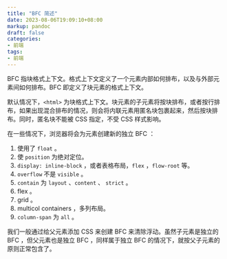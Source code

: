 ```yaml
---
title: "BFC 简述"
date: 2023-08-06T19:09:10+08:00
markup: pandoc
draft: false
categories:
- 前端
tags:
- 前端
---
```


BFC 指块格式上下文。格式上下文定义了一个元素内部如何排布，以及与外部元素间如何排布。BFC 即定义了块元素的格式上下文。

默认情况下，`<html>` 为块格式上下文。块元素的子元素将按块排布，或者按行排布，如果出现混合排布的情况，则会将内联元素用匿名块包裹起来，然后按块排布。同时，匿名块不能被 CSS 指定，不受 CSS 样式影响。

在一些情况下，浏览器将会为元素创建新的独立 BFC ：

1. 使用了 `float` 。
2. 使 `position` 为绝对定位。
3. `display: inline-block` ，或者表格布局，`flex` ，`flow-root` 等。
4. `overflow` 不是 `visible` 。
5. `contain` 为 `layout` 、`content` 、 `strict` 。
6. flex 。
7. grid 。
8. multicol containers ，多列布局。
9. `column-span` 为 `all` 。

我们一般通过给父元素添加 CSS 来创建 BFC 来清除浮动。虽然子元素是独立的 BFC ，但父元素也是独立 BFC ，同样属于独立 BFC 的情况下，就按父子元素的原则正常包含了。
